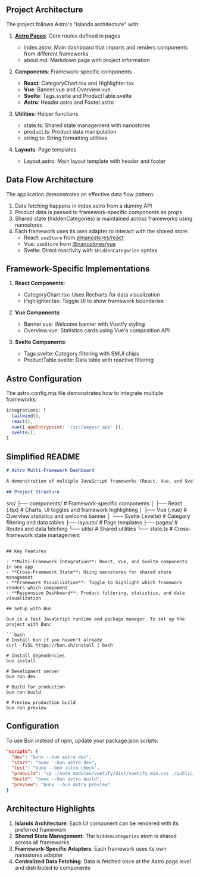 ## Project Architecture

The project follows Astro's "islands architecture" with:

1. **[Astro Pages](src/pages/)**: Core routes defined in pages
   - index.astro: Main dashboard that imports and renders components from different frameworks
   - about.md: Markdown page with project information

2. **Components**: Framework-specific components
   - **React**: CategoryChart.tsx and Highlighter.tsx
   - **Vue**: Banner.vue and Overview.vue
   - **Svelte**: Tags.svelte and ProductTable.svelte
   - **Astro**: Header.astro and Footer.astro

3. **Utilities**: Helper functions
   - state.ts: Shared state management with nanostores
   - product.ts: Product data manipulation
   - string.ts: String formatting utilities

4. **Layouts**: Page templates
   - Layout.astro: Main layout template with header and footer

## Data Flow Architecture

The application demonstrates an effective data flow pattern:

1. Data fetching happens in index.astro from a dummy API
2. Product data is passed to framework-specific components as props
3. Shared state (hiddenCategories) is maintained across frameworks using nanostores
4. Each framework uses its own adapter to interact with the shared store:
   - React: `useStore` from [@nanostores/react](https://github.com/nanostores/react)
   - Vue: `useStore` from [@nanostores/vue](https://github.com/nanostores/vue)
   - Svelte: Direct reactivity with `$hiddenCategories` syntax

## Framework-Specific Implementations

1. **React Components**:
   - CategoryChart.tsx: Uses Recharts for data visualization
   - Highlighter.tsx: Toggle UI to show framework boundaries

2. **Vue Components**:
   - Banner.vue: Welcome banner with Vuetify styling
   - Overview.vue: Statistics cards using Vue's composition API

3. **Svelte Components**:
   - Tags.svelte: Category filtering with SMUI chips
   - ProductTable.svelte: Data table with reactive filtering

## Astro Configuration

The astro.config.mjs file demonstrates how to integrate multiple frameworks:

```javascript
integrations: [
  tailwind(),
  react(),
  vue({ appEntrypoint: '/src/pages/_app' }),
  svelte(),
]
```

## Simplified README

```markdown
# Astro Multi-Framework Dashboard

A demonstration of multiple JavaScript frameworks (React, Vue, and Svelte) working together in a single Astro application.

## Project Structure

```
src/
  ├── components/      # Framework-specific components
  │   ├── React (.tsx) # Charts, UI toggles and framework highlighting
  │   ├── Vue (.vue)   # Overview statistics and welcome banner
  │   └── Svelte (.svelte) # Category filtering and data tables
  ├── layouts/         # Page templates
  ├── pages/           # Routes and data fetching
  └── utils/           # Shared utilities
      └── state.ts     # Cross-framework state management
```

## Key Features

- **Multi-Framework Integration**: React, Vue, and Svelte components in one app
- **Cross-Framework State**: Using nanostores for shared state management
- **Framework Visualization**: Toggle to highlight which framework renders which component
- **Responsive Dashboard**: Product filtering, statistics, and data visualization

## Setup with Bun

Bun is a fast JavaScript runtime and package manager. To set up the project with Bun:

```bash
# Install bun if you haven't already
curl -fsSL https://bun.sh/install | bash

# Install dependencies
bun install

# Development server
bun run dev

# Build for production
bun run build

# Preview production build
bun run preview
```

## Configuration

To use Bun instead of npm, update your package.json scripts:

```json
"scripts": {
  "dev": "bunx --bun astro dev",
  "start": "bunx --bun astro dev",
  "test": "bunx --bun astro check",
  "prebuild": "cp ./node_modules/vuetify/dist/vuetify.min.css ./public/vuetify.min.css",
  "build": "bunx --bun astro build",
  "preview": "bunx --bun astro preview"
}
```

## Architecture Highlights

1. **Islands Architecture**: Each UI component can be rendered with its preferred framework
2. **Shared State Management**: The `hiddenCategories` atom is shared across all frameworks
3. **Framework-Specific Adapters**: Each framework uses its own nanostores adapter
4. **Centralized Data Fetching**: Data is fetched once at the Astro page level and distributed to components
```
